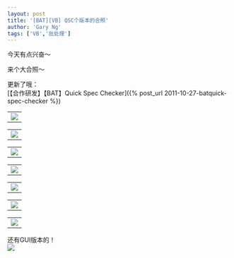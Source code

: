 ```yaml
---
layout: post
title: '[BAT][VB] QSC个版本的合照'
author: 'Gary Ng'
tags: ['VB','批处理']
---
```


今天有点兴奋～  
  
 来个大合照～  
  
 更新了哦：  
 [【合作研发】【BAT】Quick Spec Checker]({% post_url 2011-10-27-batquick-spec-checker %})  
  
<table>
<tbody>
<tr class="odd">
<td align="left"><a href="http://2.bp.blogspot.com/-u0vCGXruqQM/TtiBl2AtuuI/AAAAAAAAA3M/P0FVcKf6cTM/s1600/2011-12-02+15-41-12.jpg"><img src="http://2.bp.blogspot.com/-u0vCGXruqQM/TtiBl2AtuuI/AAAAAAAAA3M/P0FVcKf6cTM/s1600/2011-12-02+15-41-12.jpg" /></a></td>
</tr>
</tbody>
</table>

  
<table>
<tbody>
<tr class="odd">
<td align="left"><a href="http://3.bp.blogspot.com/-4I_ASujQpak/TtiBmSGm2XI/AAAAAAAAA3U/tG0TV8EbizE/s1600/2011-12-02+15-41-36.jpg"><img src="http://3.bp.blogspot.com/-4I_ASujQpak/TtiBmSGm2XI/AAAAAAAAA3U/tG0TV8EbizE/s1600/2011-12-02+15-41-36.jpg" /></a></td>
</tr>
</tbody>
</table>

  
<table>
<tbody>
<tr class="odd">
<td align="left"><a href="http://3.bp.blogspot.com/-ub3xdaCcmnM/TtiBnZgEycI/AAAAAAAAA3Y/UOUlGtIgAbk/s1600/2011-12-02+15-41-51.jpg"><img src="http://3.bp.blogspot.com/-ub3xdaCcmnM/TtiBnZgEycI/AAAAAAAAA3Y/UOUlGtIgAbk/s1600/2011-12-02+15-41-51.jpg" /></a></td>
</tr>
</tbody>
</table>

  
<table>
<tbody>
<tr class="odd">
<td align="left"><a href="http://2.bp.blogspot.com/-oW1Acbcypcg/TtiBoLXWDdI/AAAAAAAAA3g/iXe1yjsU-0Q/s1600/2011-12-02+15-42-07.jpg"><img src="http://2.bp.blogspot.com/-oW1Acbcypcg/TtiBoLXWDdI/AAAAAAAAA3g/iXe1yjsU-0Q/s1600/2011-12-02+15-42-07.jpg" /></a></td>
</tr>
</tbody>
</table>

  
<table>
<tbody>
<tr class="odd">
<td align="left"><a href="http://2.bp.blogspot.com/-yVkj1m8oQpI/TtiBozPbioI/AAAAAAAAA3o/UvpgviaQrrU/s1600/2011-12-02+15-42-22.jpg"><img src="http://2.bp.blogspot.com/-yVkj1m8oQpI/TtiBozPbioI/AAAAAAAAA3o/UvpgviaQrrU/s1600/2011-12-02+15-42-22.jpg" /></a></td>
</tr>
</tbody>
</table>

  
<table>
<tbody>
<tr class="odd">
<td align="left"><a href="http://2.bp.blogspot.com/-N7tROVQY6gg/TtiBppmvO5I/AAAAAAAAA3w/iefyCJGkfuw/s1600/2011-12-02+15-42-35.jpg"><img src="http://2.bp.blogspot.com/-N7tROVQY6gg/TtiBppmvO5I/AAAAAAAAA3w/iefyCJGkfuw/s1600/2011-12-02+15-42-35.jpg" /></a></td>
</tr>
</tbody>
</table>

  
<table>
<tbody>
<tr class="odd">
<td align="left"><a href="http://1.bp.blogspot.com/-PMj-FCXCY9c/TtiBqHFcggI/AAAAAAAAA34/4Ar3A9sQgUc/s1600/2011-12-02+15-42-46.jpg"><img src="http://1.bp.blogspot.com/-PMj-FCXCY9c/TtiBqHFcggI/AAAAAAAAA34/4Ar3A9sQgUc/s1600/2011-12-02+15-42-46.jpg" /></a></td>
</tr>
</tbody>
</table>

还有GUI版本的！  
[![](http://4.bp.blogspot.com/-01DHWJKBS94/TtiCvkvRTFI/AAAAAAAAA4I/xku2ovobG1Q/s1600/2011-12-02+15-47-41.jpg)](http://4.bp.blogspot.com/-01DHWJKBS94/TtiCvkvRTFI/AAAAAAAAA4I/xku2ovobG1Q/s1600/2011-12-02+15-47-41.jpg)
  

